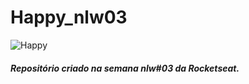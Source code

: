 #                                     Happy_nlw03
 
![Happy](https://user-images.githubusercontent.com/34290569/96373132-d7bd0400-1140-11eb-964d-cc6a256e40fd.PNG)
 
#####  Repositório criado na semana nlw#03 da Rocketseat.
